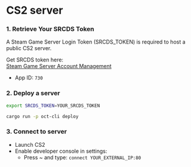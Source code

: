 # CS2 server

### 1. Retrieve Your SRCDS Token

A Steam Game Server Login Token (SRCDS_TOKEN) is required to host a public CS2 server.

Get SRCDS token here:  
[Steam Game Server Account Management](https://steamcommunity.com/dev/managegameservers)

- App ID: `730`

### 2. Deploy a server

```bash
export SRCDS_TOKEN=YOUR_SRCDS_TOKEN

cargo run -p oct-cli deploy
```

### 3. Connect to server

- Launch CS2
- Enable developer console in settings:
  - Press ~ and type:
    `connect YOUR_EXTERNAL_IP:80`
